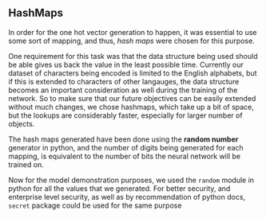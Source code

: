 ## HashMaps

In order for the one hot vector generation to happen, it was essential to use some sort of mapping, and thus, *hash maps* were chosen for this purpose.

One requirement for this task was that the data structure being used should be able gives us back the value in the least possible time. Currently our dataset of characters being encoded is limited to the English alphabets, but if this is extended to characters of other langauges, the data structure becomes an important consideration as well during the training of the network. So to make sure that our future objectives can be easily extended without much changes, we chose hashmaps, which take up a bit of space, but the lookups are considerably faster, especially for larger number of objects.

The hash maps generated have been done using the **random number** generator in python, and the number of digits being generated for each mapping, is equivalent to the number of bits the neural network will be trained on.

Now for the model demonstration purposes, we used the `random` module in python for all the values that we generated. For better security, and enterprise level security, as well as by recommendation of python docs, `secret` package could be used for the same purpose